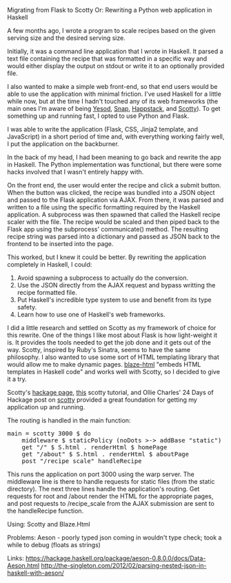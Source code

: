 Migrating from Flask to Scotty
Or: Rewriting a Python web application in Haskell

A few months ago, I wrote a program to scale recipes based on the given serving size and the desired serving size.

Initially, it was a command line application that I wrote in Haskell. It parsed a text file containing the recipe that was formatted in a specific way and would either display the output on stdout or write it to an optionally provided file.

I also wanted to make a simple web front-end, so that end users would be able to use the application with minimal friction. I've used Haskell for a little while now, but at the time I hadn't touched any of its web frameworks (the main ones I'm aware of being <a href="www.yesodweb.com">Yesod</a>, <a href="http://snapframework.com/">Snap</a>, <a href="http://happstack.com/">Happstack</a>, and <a href="https://github.com/scotty-web/scotty/wiki">Scotty</a>). To get something up and running fast, I opted to use Python and Flask.

I was able to write the application (Flask, CSS, Jinja2 template, and JavaScript) in a short period of time and, with everything working fairly well, I put the application on the backburner.

In the back of my head, I had been meaning to go back and rewrite the app in Haskell. The Python implementation was functional, but there were some hacks involved that I wasn't entirely happy with. 

On the front end, the user would enter the recipe and click a submit button. When the button was clicked, the recipe was bundled into a JSON object and passed to the Flask application via AJAX. From there, it was parsed and written to a file using the specific formatting required by the Haskell application. A subprocess was then spawned that called the Haskell recipe scaler with the file. The recipe would be scaled and then piped back to the Flask app using the subprocess' communicate() method. The resulting recipe string was parsed into a dictionary and passed as JSON back to the frontend to be inserted into the page.

This worked, but I knew it could be better. By rewriting the application completely in Haskell, I could:
<ol>
<li>Avoid spawning a subprocess to actually do the conversion.</li>
<li>Use the JSON directly from the AJAX request and bypass writting the recipe formatted file.</li>
<li>Put Haskell's incredible type system to use and benefit from its type safety.</li>
<li>Learn how to use one of Haskell's web frameworks.</li>
</ol>

I did a little research and settled on Scotty as my framework of choice for this rewrite. One of the things I like most about Flask is how light-weight it is. It provides the tools needed to get the job done and it gets out of the way. Scotty, inspired by Ruby's Sinatra, seems to have the same philosophy. I also wanted to use some sort of HTML templating library that would allow me to make dynamic pages. <a href="http://jaspervdj.be/blaze/">blaze-html</a> "embeds HTML templates in Haskell code" and works well with Scotty, so I decided to give it a try.

Scotty's <a href="http://hackage.haskell.org/package/scotty-0.4.0">hackage page</a>, <a href="http://adit.io/posts/2013-04-15-making-a-website-with-haskell.html">this</a> scotty tutorial, and Ollie Charles' 24 Days of Hackage post on <a href="https://ocharles.org.uk/blog/posts/2013-12-05-24-days-of-hackage-scotty.html">scotty</a> provided a great foundation for getting my application up and running. 

The routing is handled in the main function:
<pre class="pretty-print">
main = scotty 3000 $ do
    middleware $ staticPolicy (noDots >-> addBase "static")
    get "/" $ S.html . renderHtml $ homePage
    get "/about" $ S.html . renderHtml $ aboutPage
    post "/recipe_scale" handleRecipe
</pre>
This runs the application on port 3000 using the warp server. The middleware line is there to handle requests for static files (from the static directory). The next three lines handle the application's routing. Get requests for root and /about render the HTML for the appropriate pages, and post requests to /recipe_scale from the AJAX submission are sent to the handleRecipe function.



Using: Scotty and Blaze.Html

Problems:
    Aeson - poorly typed json coming in wouldn't type check; took a while to debug (floats as strings)

   
Links: 
    https://hackage.haskell.org/package/aeson-0.8.0.0/docs/Data-Aeson.html
    http://the-singleton.com/2012/02/parsing-nested-json-in-haskell-with-aeson/
